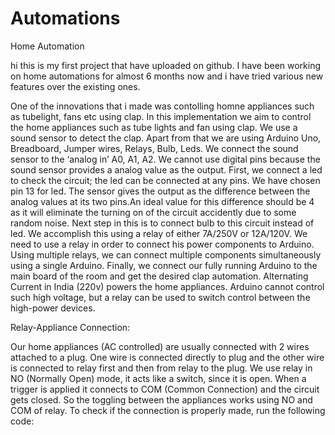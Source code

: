 # Automations
Home Automation

hi this is my first project that have uploaded on github. I have been working on home automations for almost 6 months now and i have tried various new features over the existing ones.

One of the innovations that i made was contolling homne appliances such as tubelight, fans etc using clap. In this implementation we aim to control the home appliances such as tube lights and fan using clap. We use a sound sensor to detect the clap. Apart from that we are using Arduino Uno, Breadboard, Jumper wires, Relays, Bulb, Leds. We connect the sound sensor to the ‘analog in’ A0, A1, A2. We cannot use digital pins because the sound sensor provides a analog value as the output. First, we connect a led to check the circuit; the led can be connected at any pins. We have chosen pin 13 for led. The sensor gives the output as the difference between the analog values at its two pins.An ideal value for this difference should be 4 as it will eliminate the turning on of the circuit accidently due to some random noise. Next step in this is to connect bulb to this circuit instead of led. We accomplish this using a relay of either 7A/250V or 12A/120V. We need to use a relay in order to connect his power components to Arduino. Using multiple relays, we can connect multiple components simultaneously using a single Arduino. Finally, we connect our fully running Arduino to the main board of the room and get the desired clap automation. Alternating Current in India (220v) powers the home appliances. Arduino cannot control such high voltage, but a relay can be used to switch control between the high-power devices. 
 

Relay-Appliance Connection: 

Our home appliances (AC controlled) are usually connected with 2 wires attached to a plug.
One wire is connected directly to plug and the other wire is connected to relay first and then from relay to the plug. 
We use relay in NO (Normally Open) mode, it acts like a switch, since it is open.
When a trigger is applied it connects to COM (Common Connection) and the circuit gets closed.
So the toggling between the appliances works using NO and COM of relay. To check if the connection is properly made, run the following code:

